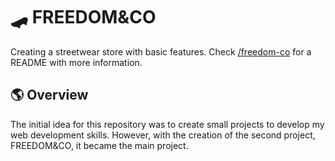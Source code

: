 # 🛹 FREEDOM&CO

Creating a streetwear store with basic features. Check [/freedom-co](https://github.com/MiguelHenri/FREEDOM-CO/tree/master/freedom-co) for a README with more information. 

## 🌎 Overview

The initial idea for this repository was to create small projects to develop my web development skills. However, with the creation of the second project, FREEDOM&CO, it became the main project.
